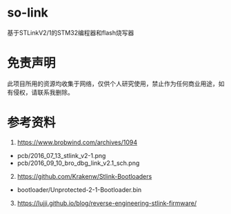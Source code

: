 # so-link
基于STLinkV2/1的STM32编程器和flash烧写器

# 免责声明
此项目所用的资源均收集于网络，仅供个人研究使用，禁止作为任何商业用途，如有侵权，请联系我删除。

# 参考资料
1) https://www.brobwind.com/archives/1094

 * pcb/2016_07_13_stlink_v2-1.png 
 * pcb/2016_09_10_bro_dbg_link_v2.1_sch.png 

2) https://github.com/Krakenw/Stlink-Bootloaders

 * bootloader/Unprotected-2-1-Bootloader.bin

3) https://lujji.github.io/blog/reverse-engineering-stlink-firmware/
